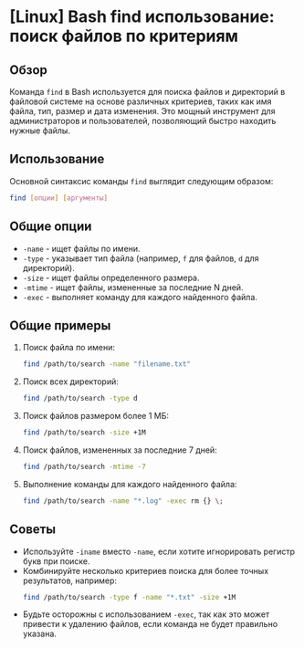 # [Linux] Bash find использование: поиск файлов по критериям

## Обзор
Команда `find` в Bash используется для поиска файлов и директорий в файловой системе на основе различных критериев, таких как имя файла, тип, размер и дата изменения. Это мощный инструмент для администраторов и пользователей, позволяющий быстро находить нужные файлы.

## Использование
Основной синтаксис команды `find` выглядит следующим образом:

```bash
find [опции] [аргументы]
```

## Общие опции
- `-name` - ищет файлы по имени.
- `-type` - указывает тип файла (например, `f` для файлов, `d` для директорий).
- `-size` - ищет файлы определенного размера.
- `-mtime` - ищет файлы, измененные за последние N дней.
- `-exec` - выполняет команду для каждого найденного файла.

## Общие примеры
1. Поиск файла по имени:
   ```bash
   find /path/to/search -name "filename.txt"
   ```

2. Поиск всех директорий:
   ```bash
   find /path/to/search -type d
   ```

3. Поиск файлов размером более 1 МБ:
   ```bash
   find /path/to/search -size +1M
   ```

4. Поиск файлов, измененных за последние 7 дней:
   ```bash
   find /path/to/search -mtime -7
   ```

5. Выполнение команды для каждого найденного файла:
   ```bash
   find /path/to/search -name "*.log" -exec rm {} \;
   ```

## Советы
- Используйте `-iname` вместо `-name`, если хотите игнорировать регистр букв при поиске.
- Комбинируйте несколько критериев поиска для более точных результатов, например:
  ```bash
  find /path/to/search -type f -name "*.txt" -size +1M
  ```
- Будьте осторожны с использованием `-exec`, так как это может привести к удалению файлов, если команда не будет правильно указана.